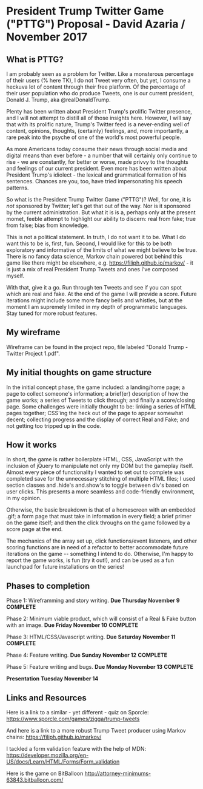 # President Trump Twitter Game ("PTTG") Proposal - David Azaria / November 2017

## What is PTTG?

I am probably seen as a problem for Twitter. Like a monsterous percentage of their users (% here TK), I do not Tweet very often, but yet, I consume a heckuva lot of content through their free platform. Of the percentage of their user population who do produce Tweets, one is our current president, Donald J. Trump, aka @realDonaldTrump. 

Plenty has been written about President Trump's prolific Twitter presence, and I will not attempt to distill all of those insights here. However, I will say that with its prolific nature, Trump's Twitter feed is a never-ending well of content, opinions, thoughts, (certainly) feelings, and, more importantly, a rare peak into the psyche of one of the world's most powerful people. 

As more Americans today consume their news through social media and digital means than ever before - a number that will certainly only continue to rise - we are constantly, for better or worse, made privvy to the thoughts and feelings of our current president. Even more has been written about President Trump's idiolect - the lexical and grammatical formation of his sentences. Chances are you, too, have tried impersonating his speech patterns. 

So what is the President Trump Twitter Game ("PTTG")? Well, for one, it is _not_ sponsored by Twitter; let's get that out of the way. Nor is it sponsored by the current administration. But what it is is a, perhaps only at the present momet, feeble attempt to highlight our ability to discern: real from fake; true from false; bias from knowledge. 

This is not a political statement. In truth, I do not want it to be. What I do want this to be is, first, fun. Second, I would like for this to be both exploratory and informative of the limits of what we might believe to be true. There is no fancy data science, Markov chain powered bot behind this game like there might be elsewhere, e.g. https://filiph.github.io/markov/ - it is just a mix of real President Trump Tweets and ones I've composed myself. 

With that, give it a go. Run through ten Tweets and see if you can spot which are real and fake. At the end of the game I will provide a score. Future iterations might include some more fancy bells and whistles, but at the moment I am supremely limited in my depth of programmatic languages. Stay tuned for more robust features.   

## My wireframe

Wireframe can be found in the project repo, file labeled "Donald Trump - Twitter Project 1.pdf".

## My initial thoughts on game structure

In the initial concept phase, the game included: a landing/home page; a page to collect someone's information; a brief(er) description of how the game works; a series of Tweets to click through; and finally a score/closing page. Some challenges were initially thought to be: linking a series of HTML pages together; CSS'ing the heck out of the page to appear somewhat decent; collecting progress and the display of correct Real and Fake; and not getting too tripped up in the code. 

## How it works

In short, the game is rather boilerplate HTML, CSS, JavaScript with the inclusion of jQuery to manipulate not only my DOM but the gameplay itself. Almost every piece of functionality I wanted to set out to complete was completed save for the unnecessary stitching of multiple HTML files; I used section classes and .hide's and.show's to toggle between div's based on user clicks. This presents a more seamless and code-friendly environment, in my opinion.

Otherwise, the basic breakdown is that of a homescreen with an embedded .gif; a form page that must take in information in every field; a brief primer on the game itself; and then the click throughs on the game followed by a score page at the end. 

The mechanics of the array set up, click functions/event listeners, and other scoring functions are in need of a refactor to better accommodate future iterations on the game -- something I intend to do. Otherwise, I'm happy to report the game works, is fun (try it out!), and can be used as a fun launchpad for future installations on the series!

## Phases to completion

Phase 1: Wireframming and story writing. **Due Thursday November 9** **COMPLETE**

Phase 2: Minimum viable product, which will consist of a Real & Fake button with an image. **Due Friday November 10** **COMPLETE**

Phase 3: HTML/CSS/Javascript writing. **Due Saturday November 11** **COMPLETE**

Phase 4: Feature writing. **Due Sunday November 12** **COMPLETE**

Phase 5: Feature writing and bugs. **Due Monday November 13** **COMPLETE**

**Presentation** **Tuesday November 14**

## Links and Resources

Here is a link to a similar - yet different - quiz on Sporcle: https://www.sporcle.com/games/zigga/trump-tweets

And here is a link to a more robust Trump Tweet producer using Markov chains: https://filiph.github.io/markov/

I tackled a form validation feature with the help of MDN: https://developer.mozilla.org/en-US/docs/Learn/HTML/Forms/Form_validation

Here is the game on BitBalloon http://attorney-minimums-63843.bitballoon.com/
